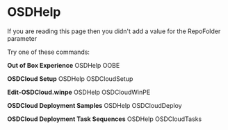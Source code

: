 # OSDHelp

If you are reading this page then you didn't add a value for the RepoFolder parameter

Try one of these commands:

**Out of Box Experience**
OSDHelp OOBE

**OSDCloud Setup**
OSDHelp OSDCloudSetup

**Edit-OSDCloud.winpe**
OSDHelp OSDCloudWinPE

**OSDCloud Deployment Samples**
OSDHelp OSDCloudDeploy

**OSDCloud Deployment Task Sequences**
OSDHelp OSDCloudTasks